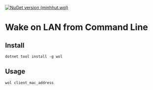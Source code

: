 [![NuGet version (minhhut.wol)](https://img.shields.io/static/v1?label=nuget&message=1.0.0&color=blue?style=flat-square)](https://www.nuget.org/packages/wol/)

# Wake on LAN from Command Line

## Install
```
dotnet tool install -g wol
```

## Usage
```
wol client_mac_address
```
